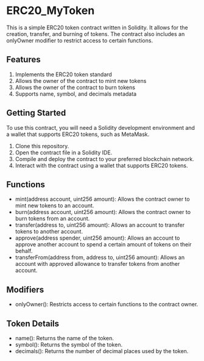# ERC20_MyToken  
This is a simple ERC20 token contract written in Solidity. It allows for the creation, transfer, and burning of tokens. The contract also includes an onlyOwner modifier to restrict access to certain functions.  

## Features  
1. Implements the ERC20 token standard  
2. Allows the owner of the contract to mint new tokens
3. Allows the owner of the contract to burn tokens
4. Supports name, symbol, and decimals metadata  

## Getting Started  
To use this contract, you will need a Solidity development environment and a wallet that supports ERC20 tokens, such as MetaMask.

1. Clone this repository.  
2. Open the contract file in a Solidity IDE.  
3. Compile and deploy the contract to your preferred blockchain network.  
4. Interact with the contract using a wallet that supports ERC20 tokens.  

## Functions  
- mint(address account, uint256 amount): Allows the contract owner to mint new tokens to an account.  
- burn(address account, uint256 amount): Allows the contract owner to burn tokens from an account.  
- transfer(address to, uint256 amount): Allows an account to transfer tokens to another account.  
- approve(address spender, uint256 amount): Allows an account to approve another account to spend a certain amount of tokens on their behalf.  
- transferFrom(address from, address to, uint256 amount): Allows an account with approved allowance to transfer tokens from another account.  

## Modifiers  
- onlyOwner(): Restricts access to certain functions to the contract owner.  

## Token Details
- name(): Returns the name of the token.  
- symbol(): Returns the symbol of the token.  
- decimals(): Returns the number of decimal places used by the token.  




